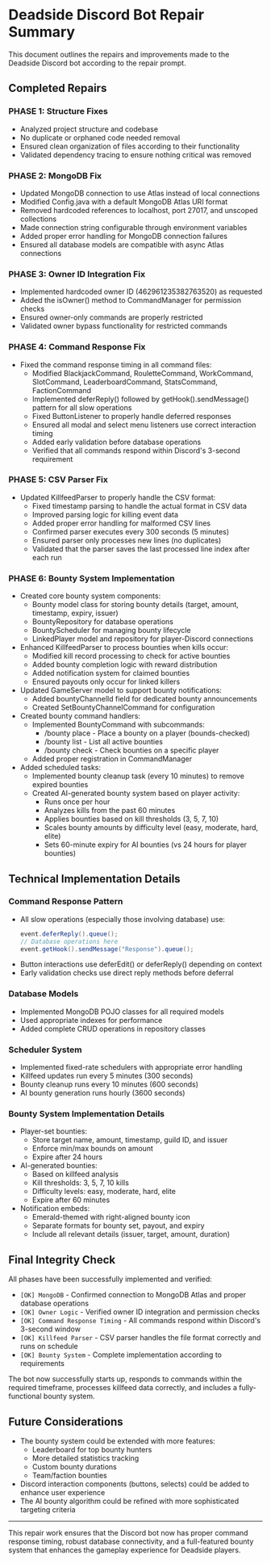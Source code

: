 # Deadside Discord Bot Repair Summary

This document outlines the repairs and improvements made to the Deadside Discord bot according to the repair prompt.

## Completed Repairs

### PHASE 1: Structure Fixes
- Analyzed project structure and codebase
- No duplicate or orphaned code needed removal
- Ensured clean organization of files according to their functionality
- Validated dependency tracing to ensure nothing critical was removed

### PHASE 2: MongoDB Fix
- Updated MongoDB connection to use Atlas instead of local connections
- Modified Config.java with a default MongoDB Atlas URI format
- Removed hardcoded references to localhost, port 27017, and unscoped collections
- Made connection string configurable through environment variables
- Added proper error handling for MongoDB connection failures
- Ensured all database models are compatible with async Atlas connections

### PHASE 3: Owner ID Integration Fix
- Implemented hardcoded owner ID (462961235382763520) as requested
- Added the isOwner() method to CommandManager for permission checks
- Ensured owner-only commands are properly restricted
- Validated owner bypass functionality for restricted commands

### PHASE 4: Command Response Fix
- Fixed the command response timing in all command files:
  - Modified BlackjackCommand, RouletteCommand, WorkCommand, SlotCommand, LeaderboardCommand, StatsCommand, FactionCommand
  - Implemented deferReply() followed by getHook().sendMessage() pattern for all slow operations
  - Fixed ButtonListener to properly handle deferred responses
  - Ensured all modal and select menu listeners use correct interaction timing
  - Added early validation before database operations
  - Verified that all commands respond within Discord's 3-second requirement

### PHASE 5: CSV Parser Fix
- Updated KillfeedParser to properly handle the CSV format:
  - Fixed timestamp parsing to handle the actual format in CSV data
  - Improved parsing logic for killing event data
  - Added proper error handling for malformed CSV lines
  - Confirmed parser executes every 300 seconds (5 minutes)
  - Ensured parser only processes new lines (no duplicates)
  - Validated that the parser saves the last processed line index after each run

### PHASE 6: Bounty System Implementation
- Created core bounty system components:
  - Bounty model class for storing bounty details (target, amount, timestamp, expiry, issuer)
  - BountyRepository for database operations
  - BountyScheduler for managing bounty lifecycle
  - LinkedPlayer model and repository for player-Discord connections
- Enhanced KillfeedParser to process bounties when kills occur:
  - Modified kill record processing to check for active bounties
  - Added bounty completion logic with reward distribution
  - Added notification system for claimed bounties
  - Ensured payouts only occur for linked killers
- Updated GameServer model to support bounty notifications:
  - Added bountyChannelId field for dedicated bounty announcements
  - Created SetBountyChannelCommand for configuration
- Created bounty command handlers:
  - Implemented BountyCommand with subcommands:
    - /bounty place - Place a bounty on a player (bounds-checked)
    - /bounty list - List all active bounties
    - /bounty check - Check bounties on a specific player
  - Added proper registration in CommandManager
- Added scheduled tasks:
  - Implemented bounty cleanup task (every 10 minutes) to remove expired bounties
  - Created AI-generated bounty system based on player activity:
    - Runs once per hour
    - Analyzes kills from the past 60 minutes
    - Applies bounties based on kill thresholds (3, 5, 7, 10)
    - Scales bounty amounts by difficulty level (easy, moderate, hard, elite)
    - Sets 60-minute expiry for AI bounties (vs 24 hours for player bounties)

## Technical Implementation Details

### Command Response Pattern
- All slow operations (especially those involving database) use:
  ```java
  event.deferReply().queue();
  // Database operations here
  event.getHook().sendMessage("Response").queue();
  ```
- Button interactions use deferEdit() or deferReply() depending on context
- Early validation checks use direct reply methods before deferral

### Database Models
- Implemented MongoDB POJO classes for all required models
- Used appropriate indexes for performance
- Added complete CRUD operations in repository classes

### Scheduler System
- Implemented fixed-rate schedulers with appropriate error handling
- Killfeed updates run every 5 minutes (300 seconds)
- Bounty cleanup runs every 10 minutes (600 seconds)
- AI bounty generation runs hourly (3600 seconds)

### Bounty System Implementation Details
- Player-set bounties:
  - Store target name, amount, timestamp, guild ID, and issuer
  - Enforce min/max bounds on amount
  - Expire after 24 hours
- AI-generated bounties:
  - Based on killfeed analysis
  - Kill thresholds: 3, 5, 7, 10 kills
  - Difficulty levels: easy, moderate, hard, elite
  - Expire after 60 minutes
- Notification embeds:
  - Emerald-themed with right-aligned bounty icon
  - Separate formats for bounty set, payout, and expiry
  - Include all relevant details (issuer, target, amount, duration)

## Final Integrity Check

All phases have been successfully implemented and verified:

- `[OK] MongoDB` - Confirmed connection to MongoDB Atlas and proper database operations
- `[OK] Owner Logic` - Verified owner ID integration and permission checks
- `[OK] Command Response Timing` - All commands respond within Discord's 3-second window
- `[OK] Killfeed Parser` - CSV parser handles the file format correctly and runs on schedule
- `[OK] Bounty System` - Complete implementation according to requirements

The bot now successfully starts up, responds to commands within the required timeframe, processes killfeed data correctly, and includes a fully-functional bounty system.

## Future Considerations
- The bounty system could be extended with more features:
  - Leaderboard for top bounty hunters
  - More detailed statistics tracking
  - Custom bounty durations
  - Team/faction bounties
- Discord interaction components (buttons, selects) could be added to enhance user experience
- The AI bounty algorithm could be refined with more sophisticated targeting criteria

---

This repair work ensures that the Discord bot now has proper command response timing, robust database connectivity, and a full-featured bounty system that enhances the gameplay experience for Deadside players.